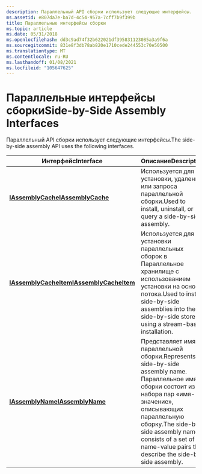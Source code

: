 ```yaml
---
description: Параллельный API сборки использует следующие интерфейсы.
ms.assetid: e807da7e-ba7d-4c54-957a-7cff7b9f399b
title: Параллельные интерфейсы сборки
ms.topic: article
ms.date: 05/31/2018
ms.openlocfilehash: dd3c9ad74f32b622021df395831123085a3a9f6a
ms.sourcegitcommit: 831e8f3db78ab820e1710cede244553c70e50500
ms.translationtype: MT
ms.contentlocale: ru-RU
ms.lasthandoff: 01/08/2021
ms.locfileid: "105647625"
---
```

# <a name="side-by-side-assembly-interfaces"></a><span data-ttu-id="bef4d-103">Параллельные интерфейсы сборки</span><span class="sxs-lookup"><span data-stu-id="bef4d-103">Side-by-Side Assembly Interfaces</span></span>

<span data-ttu-id="bef4d-104">Параллельный API сборки использует следующие интерфейсы.</span><span class="sxs-lookup"><span data-stu-id="bef4d-104">The side-by-side assembly API uses the following interfaces.</span></span>



| <span data-ttu-id="bef4d-105">Интерфейс</span><span class="sxs-lookup"><span data-stu-id="bef4d-105">Interface</span></span>                                        | <span data-ttu-id="bef4d-106">Описание</span><span class="sxs-lookup"><span data-stu-id="bef4d-106">Description</span></span>                                                                                                                                            |
|--------------------------------------------------|--------------------------------------------------------------------------------------------------------------------------------------------------------|
| [<span data-ttu-id="bef4d-107">**IAssemblyCache**</span><span class="sxs-lookup"><span data-stu-id="bef4d-107">**IAssemblyCache**</span></span>](/windows/desktop/api/winsxs/nn-winsxs-iassemblycache)         | <span data-ttu-id="bef4d-108">Используется для установки, удаления или запроса параллельной сборки.</span><span class="sxs-lookup"><span data-stu-id="bef4d-108">Used to install, uninstall, or query a side-by-side assembly.</span></span>                                                                                          |
| [<span data-ttu-id="bef4d-109">**IAssemblyCacheItem**</span><span class="sxs-lookup"><span data-stu-id="bef4d-109">**IAssemblyCacheItem**</span></span>](/windows/desktop/api/winsxs/nn-winsxs-iassemblycacheitem) | <span data-ttu-id="bef4d-110">Используется для установки параллельных сборок в Параллельное хранилище с использованием установки на основе потока.</span><span class="sxs-lookup"><span data-stu-id="bef4d-110">Used to install side-by-side assemblies into the side-by-side store using a stream-based installation.</span></span>                                                 |
| [<span data-ttu-id="bef4d-111">**IAssemblyName**</span><span class="sxs-lookup"><span data-stu-id="bef4d-111">**IAssemblyName**</span></span>](/windows/desktop/api/winsxs/nn-winsxs-iassemblyname)           | <span data-ttu-id="bef4d-112">Представляет имя параллельной сборки.</span><span class="sxs-lookup"><span data-stu-id="bef4d-112">Represents a side-by-side assembly name.</span></span> <span data-ttu-id="bef4d-113">Параллельное имя сборки состоит из набора пар «имя-значение», описывающих параллельную сборку.</span><span class="sxs-lookup"><span data-stu-id="bef4d-113">The side-by-side assembly name consists of a set of name-value pairs that describe the side-by-side assembly.</span></span> |



 

 

 



